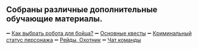 ## Собраны различные дополнительные обучающие материалы.
➖ [Как выбрать робота для бойца?](/sys/guide/fur-for-a-fighter)
➖ [Основные квесты](/sys/guide/main-quest)
➖ [Криминальный статус персонажа](/sys/guide/status)
➖ [Рейды, Охотник](/sys/guide/raids-hunter)
➖ [Чат команды](/sys/guide/chat-commands)